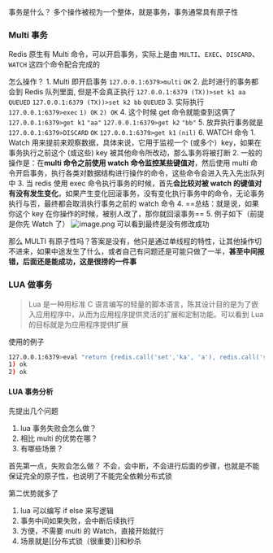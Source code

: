 事务是什么？
	多个操作被视为一个整体，就是事务，事务通常具有原子性

### Multi 事务
Redis 原生有 Multi 命令，可以开启事务，实际上是由 `MULTI`、`EXEC`、`DISCARD`、`WATCH` 这四个命令配合完成的

怎么操作？
	1. Multi 即开启事务
		`127.0.0.1:6379>multi`
		`OK`
	2. 此时进行的事务都会到 Redis 队列里面, 但是不会真正执行
		`127.0.0.1:6379 (TX))>set k1 aa`
		`QUEUED`
		`127.0.0.1:6379 (TX))>set k2 bb`
		`QUEUED`
	3. 实际执行
		`127.0.0.1:6379>exec`
		`1) OK` 
		`2) OK` 
	4. 这个时候 get 命令就能查到这俩了
		`127.0.0.1:6379>get k1`
		`"aa"`
		`127.0.0.1:6379>get k2`
		`"bb"`
	5. 放弃执行事务就是
		`127.0.0.1:6379>DISCARD`
		`OK` 
		`127.0.0.1:6379>get k1`
		`(nil)`
	6. WATCH 命令
		1. Watch 用来提前来观察数据，具体来说，它用于监视一个 (或多个）key，如果在事务执行之前这个 (或这些) key 被其他命令所改动，那么事务将被打断
		2. 一般的操作是：在**multi 命令之前使用 watch 命令监控某些键值对**，然后使用 multi 命令开启事务，执行各类对数据结构进行操作的命令，这些命令会进入先入先出队列中
		3. 当 redis 使用 exec 命令执行事务的时候，首先**会比较对被 watch 的键值对有没有发生变化**，如果产生变化回滚事务，没有变化执行事务中的命令，无论事务执行与否，最终都会取消执行事务之前的 watch 命令
		4. ==总结：就是说，如果你这个 key 在你操作的时候，被别人改了，那你就回滚事务==
		5. 例子如下（前提是你先 Watch 了） ![image.png](https://obsidian-pic-1317906728.cos.ap-nanjing.myqcloud.com/obsidian/20240114225819.png) 可以看到最终是没有修改成功

那么 MULTI 有原子性吗？答案是没有，他只是通过单线程的特性，让其他操作切不进来，如果中途发生了什么，或者自己有问题还是可能只做了一半，**甚至中间报错，后面还是能成功，这是很捞的一件事**


### LUA 做事务

>Lua 是一种用标准 C 语言编写的轻量的脚本语言，陈其设计目的是为了嵌入应用程序中，从而为应用程序提供灵活的扩展和定制功能。可以看到 Lua 的目标就是为应用程序提供扩展

使用的例子
```BASH
127.0.0.1:6379>eval "return {redis.call('set','ka', 'a'), redis.call('set','kb', 'b')}" 0
1) ok
2) ok
```

#### LUA 事务分析
先提出几个问题
1. lua 事务失败会怎么做？
2. 相比 multi 的优势在哪？
3. 有哪些场景？

首先第一点，失败会怎么做？
	不会，会中断，不会进行后面的步骤，也就是不能保证完全的原子性，也说明了不能完全依赖分布式锁

第二优势就多了
1. lua 可以编写 if else 来写逻辑
2. 事务中间如果失败，会中断后续执行
3. 方便，不需要 multi 的 Watch，直接开始就行
4. 场景就是[[分布式锁（很重要）]]和秒杀
